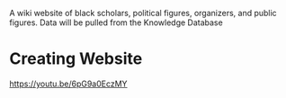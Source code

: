 A wiki website of black scholars, political figures, organizers, and public figures. 
Data will be pulled from the Knowledge Database

# Creating Website
https://youtu.be/6pG9a0EczMY

